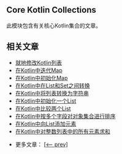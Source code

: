 ## Core Kotlin Collections

此模块包含有关核心Kotlin集合的文章。

## 相关文章

+ [就地修改Kotlin列表](docs/就地修改Kotlin列表.md)
+ [在Kotlin中迭代Map](docs/在Kotlin中迭代Map.md)
+ [在Kotlin中初始化Map](docs/在Kotlin中初始化Map.md)
+ [在Kotlin中在List和Set之间转换](docs/在Kotlin中在List和Set之间转换.md)
+ [在Kotlin中将列表转换为字符串](docs/在Kotlin中将列表转换为字符串.md)
+ [在Kotlin中初始化一个List](docs/在Kotlin中初始化一个List.md)
+ [在Kotlin中比较两个List](docs/在Kotlin中比较两个List.md)
+ [在Kotlin中按多个字段对对象集合进行排序](docs/在Kotlin中按多个字段对对象集合进行排序.md)
+ [在Kotlin中向List添加元素](docs/在Kotlin中向List添加元素.md)
+ [在Kotlin中对整数列表中的所有元素求和](docs/在Kotlin中对整数列表中的所有元素求和.md)

- 更多文章： [[<-- prev]](../kotlin-core-collections-2/README.md)